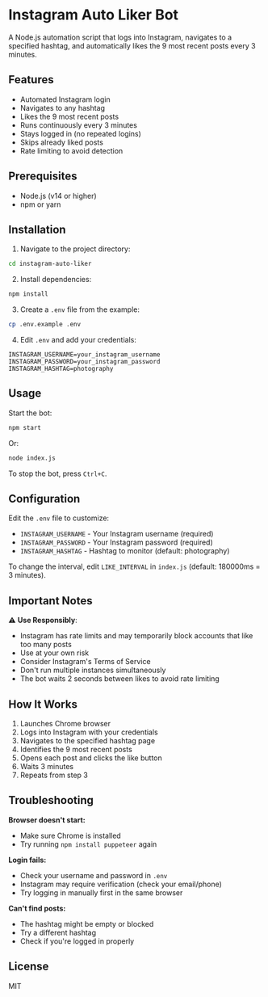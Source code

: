 # Instagram Auto Liker Bot

A Node.js automation script that logs into Instagram, navigates to a specified hashtag, and automatically likes the 9 most recent posts every 3 minutes.

## Features

- Automated Instagram login
- Navigates to any hashtag
- Likes the 9 most recent posts
- Runs continuously every 3 minutes
- Stays logged in (no repeated logins)
- Skips already liked posts
- Rate limiting to avoid detection

## Prerequisites

- Node.js (v14 or higher)
- npm or yarn

## Installation

1. Navigate to the project directory:
```bash
cd instagram-auto-liker
```

2. Install dependencies:
```bash
npm install
```

3. Create a `.env` file from the example:
```bash
cp .env.example .env
```

4. Edit `.env` and add your credentials:
```
INSTAGRAM_USERNAME=your_instagram_username
INSTAGRAM_PASSWORD=your_instagram_password
INSTAGRAM_HASHTAG=photography
```

## Usage

Start the bot:
```bash
npm start
```

Or:
```bash
node index.js
```

To stop the bot, press `Ctrl+C`.

## Configuration

Edit the `.env` file to customize:

- `INSTAGRAM_USERNAME` - Your Instagram username (required)
- `INSTAGRAM_PASSWORD` - Your Instagram password (required)
- `INSTAGRAM_HASHTAG` - Hashtag to monitor (default: photography)

To change the interval, edit `LIKE_INTERVAL` in `index.js` (default: 180000ms = 3 minutes).

## Important Notes

⚠️ **Use Responsibly**:
- Instagram has rate limits and may temporarily block accounts that like too many posts
- Use at your own risk
- Consider Instagram's Terms of Service
- Don't run multiple instances simultaneously
- The bot waits 2 seconds between likes to avoid rate limiting

## How It Works

1. Launches Chrome browser
2. Logs into Instagram with your credentials
3. Navigates to the specified hashtag page
4. Identifies the 9 most recent posts
5. Opens each post and clicks the like button
6. Waits 3 minutes
7. Repeats from step 3

## Troubleshooting

**Browser doesn't start:**
- Make sure Chrome is installed
- Try running `npm install puppeteer` again

**Login fails:**
- Check your username and password in `.env`
- Instagram may require verification (check your email/phone)
- Try logging in manually first in the same browser

**Can't find posts:**
- The hashtag might be empty or blocked
- Try a different hashtag
- Check if you're logged in properly

## License

MIT